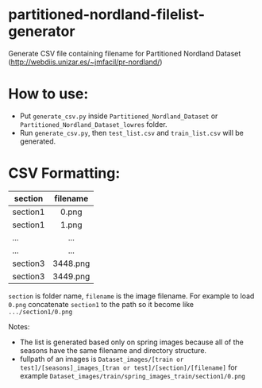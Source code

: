 # partitioned-nordland-filelist-generator
Generate CSV file containing filename for Partitioned Nordland Dataset (http://webdiis.unizar.es/~jmfacil/pr-nordland/)

# How to use:
- Put `generate_csv.py` inside `Partitioned_Nordland_Dataset` or `Partitioned_Nordland_Dataset_lowres` folder.
- Run `generate_csv.py`, then `test_list.csv` and `train_list.csv` will be generated.

# CSV Formatting:

| section  | filename |
| -------- |:--------:|
| section1 | 0.png    |
| section1 | 1.png    |
| ...      | ...      |
| ...      | ...      |
| section3 | 3448.png |
| section3 | 3449.png |

`section` is folder name, `filename` is the image filename.
For example to load `0.png` concatenate `section1` to the path so it become like `.../section1/0.png`

Notes:
- The list is generated based only on spring images because all of the seasons have the same filename and directory structure.
- fullpath of an images is `Dataset_images/[train or test]/[seasons]_images_[tran or test]/[section]/[filename]` for example `Dataset_images/train/spring_images_train/section1/0.png`
